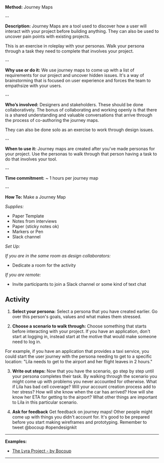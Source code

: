 **Method:**  Journey Maps

--

**Description:**
Journey Maps are a tool used to discover how a user will interact with your project before building anything.  They can also be used to uncover pain points with existing projects.

This is an exercise in roleplay with your personas.  Walk your persona through a task they need to complete that involves your project.

--

**Why use or do it:**
We use journey maps to come up with a list of requirements for our project and uncover hidden issues. It's a way of brainstorming that is focused on user experience and forces the team to empathsize with your users.

--

**Who’s involved:** Designers and stakeholders. These should be done collaboratively. The bonus of collaborating and working openly is that there is a shared understanding and valuable conversations that arrive through the process of co-authoring the journey maps.

They can also be done solo as an exercise to work through design issues.

--

**When to use it:**  Journey maps are created after you've made personas for your project. Use the personas to walk through that person having a task to do that involves your tool.

--

**Time commitment:**  ~ 1 hours per journey map

--

**How To:** Make a Journey Map

_Supplies:_
- Paper Template
- Notes from interviews
- Paper (sticky notes ok)
- Markers or Pen
- Slack channel


_Set Up:_

*If you are in the same room as design collaborators:*

-   Dedicate a room for the activity

*If you are remote:*

-   Invite participants to join a Slack channel or some kind of text chat

Activity
---------

1. **Select your persona:** Select a persona that you have created earlier. Go over this person's goals, values and what makes them stressed.

2. **Choose a scenario to walk through:**  Choose something that starts before interacting with your project.  If you have an application, don't start at logging in, instead start at the motive that would make someone need to log in.

For example, if you have an application that provides a taxi service, you could start the user journey with the persona needing to get to a specific location: "Lila needs to get to the airport and her flight leaves in 2 hours."

3. **Write out steps:** Now that you have the scenario, go step by step until your persona completes their task.
By walking through the scenario you might come up with problems you never accounted for otherwise. What if Lila has bad cell coverage? Will your account creation process add to her stress?  How will she know when the car has arrived? How will she know her ETA for getting to the airport?  What other things are important to Lila in this particular scenario.

4. **Ask for feedback** Get feedback on journey maps! Other people might come up with things you didn't account for.  It's good to be prepared before you start making wireframes and prototyping. Remember to tweet @bocoup #opendesignkit


---

**Examples:**
* [The Lyra Project - by Bocoup](https://github.com/vega/lyra/search?q=persona&type=Issues&utf8=%E2%9C%93)

---
